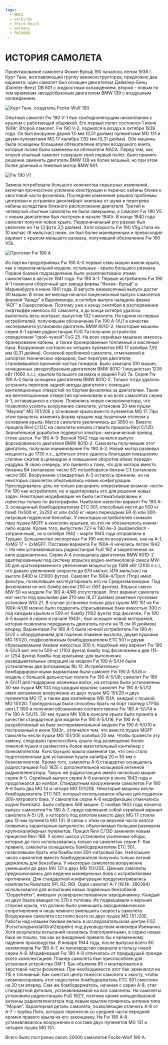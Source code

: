 ```yaml
---
tags:
  - WWII
  - warbirds
  - Third Reich
  - Germany
  - FW190A8
---
```


# ИСТОРИЯ САМОЛЕТА
Проектирование самолета Фокке-Вульф 190 началось летом 1938 г. Курт Танк, возглавляющий
группу авиаконструкторов, предложил два варианта: один самолет был оснащен двигателем
Даймлер-Бенц (Daimler-Benz) DB 601 с жидкостным охлаждением, второй – новым по тем
временам звездообразным двигателем BMW 139 с воздушным охлаждением.

![Курт Танк, создатель Focke-Wulf 190](fw190a8/img/-009-007.jpg)

Опытный самолет Fw 190 V-1 был свободнонесущим низкопланом с крылом с работающей
обшивкой. Его первый полет состоялся 1 июля 1939г. Второй самолет, Fw 190 V-2, поднялся
в воздух в октябре 1939 года. Он был вооружен двумя 13-мм (0,51 дюйма) пулеметами MG 131
и двумя пулеметами MG 17 калибра 7,92 мм (0,31 дюйма).
Обе машины были оснащены большими обтекателями втулки воздушного винта, которые позже
были заменены на обтекатели NACA.
Перед тем, как второй опытный самолет совершил свой первый полет, было принято решение
заменить двигатель BMW 139 на более мощный, но при этом более длинный и тяжелый мотор
BMW 801.

![Fw 190 V1](fw190a8/img/-010-012.jpg)

Замена потребовала большого количества серьезных изменений, включая прочностное
усиление конструкции и перенос кабины ближе к хвостовой части фюзеляжа. Последнее
изменение решало проблемы центровки и устраняло дискомфорт экипажа от шума и перегрева
кабины вследствие близкого расположения двигателя. Третий и четвертый опытные самолеты
не были завершены, а самолет Fw 190 V5 с новым двигателем был построен в начале 1940г.
В конце 1940 года самолет получил новое крыло. Первоначальный его размах был увеличен
на 1 м (3 фута 3,5 дюйма). Хотя скорость Fw 190 V5g стала на 10 км/час (6 миль/час) ниже,
он был более маневренным и превосходил вариант с крылом меньшего размаха, получивший
обозначение Fw 190 V5k.




![Прототип Fw 190 A](fw190a8/img/-010-013.jpg)

Из партии предсерийных Fw 190 A-0 первые семь машин имели крыло, как у первоначальной
модели, остальные - крыло большего размаха. Первое боевое подразделение было
укомплектовано этими самолетами в августе 1941 года.
Fw 190 A-1: Первые истребители Fw 190 A-1 покинули сборочный цех завода фирмы “Фокке-
Вульф” в Мариенбурге в июне 1941 года. В августе ежемесячный выпуск достиг 30 машин.
В этом же месяце начался лицензионный выпуск самолетов фирмой “Арадо” в Варнемюнде,
в октябре выпуск наладила фирма “АОГ” в Ошерслебене. Поэтому уже к концу сентября
в распоряжении люфтваффе имелось 82 самолета, а до конца октября удалось выполнить весь
контракт, выпустив 102 самолета. На одном из первых истребителей, получившим
обозначение Fw 190 A-1/U1 в качестве эксперимента установили двигатель BMW 801D-2.
Некоторые машины серии А-1 кроме радиостанции FUG 7а получили устройство определения
“свой-чужой” FuG 25. На всех серийных машинах имелось бронирование кабины, а также
бронированные топливный и масляный баки. Вооружение состояло из четырех пулеметов
MG 17 калибра 7,92 мм (0,31 дюйма).
Основной проблемой самолета, отмечаемой в рапортах технических офицеров, был перегрев
двигателя, становившийся причиной частых пожаров.
Было заказано 100 машин, оснащенных звездообразным двигателем BMW 801C-1 мощностью
1238 кВт (1660 л.с.), крылом большого размаха и рацией FuG 7a.
Серия Fw 190 A-2 была оснащена двигателем BMW 801С-2. Только тогда удалось устранить
перегрев задней звезды двигателя с помощью вентиляционных отверстий по бортам фюзеляжа
за двигателем. Такие же вентиляционные отверстия организовали и на всех самолетах серии
А-1, остававшихся в строю. Появились новые синхронизаторы, что позволило усилить
вооружение самолета, установив 20-мм пушки “Маузер” MG 151/20E у основания крыла вместо
пулеметов MG 17. При этом пришлось изменить форму крышек над пушечным отсеком
у основания крыла. Масса самолета увеличилась до 3850 кг. Вместо прицела Revi C/12C
на самолеты начали ставить прицелы Revi C/12D. Значительной доработке подвергся электро-
механический привод стоек шасси.
Fw 190 A-3: Весной 1942 года начался выпуск форсированного двигателя BMW 801D-2.
Самолеты получившие этот двигатель, получили наименование Fw 190 A-3. Новый мотор
развивал мощность до 1730 л.с., добиться этого удалось благодаря повышению степени сжатия
в цилиндрах и повышения оборотов обеих передач наддува. В свою очередь, это привело
к тому, что для мотора вместо бензина В4 (октановое число 87) потребовался бензин С3
(октановое число 96).
Вооружение стандартных А-3 осталось прежним, но на некоторых самолетах обкатывались
новые конфигурации. Преследовалась цель не только расширить оперативные возмож-
ности Fw 190 как истребителя, но и адаптировать его для решения новых задач. Некоторые
модификации не были систематизированы и известны только по фотографиям. Наиболее
известен вариант Fw 190 A-3, оснащенный бомбодержателем ETC 501, способный нести до 500
кг бомб (1x500 кг, 2x250 кг или 4x50 кг через переходник ER 4) или 300-литровый подвесной
бензобак. У некоторых истребителей снимали пару пушек MGFF в консолях крыльев, но это
не обозначалось каким-либо кодом. Кроме того, выпустили 72 Fw 190 Aa-3 (auslaendisch -
заграничный), их в октябре 1942 - марте 1943 года отправляли в Турцию. Большинство
экспортных Fw 190 несли вооружение, как на А-1, 4xMG 17 + 2xMGFF.
Поставки варианта Fw 190A-4 начались летом 1942 г. На нем устанавливалась радиостанция
FuG 16Z и закрепленная на киле радиоантенна. Серия А-4 оснащалась двигателем BMW 801D-2
адаптированным под систему впрыска водно-метаноловой смеси MW-50 для кратковременного
увеличения мощности до 1566 кВт (2100 л.с.), что давало увеличение скорости до 670 км/час
(416 миль/час) на высоте 6400 м (21000 футов). Самолет Fw 190A-4/Троп (Trop) имел фильтры,
позволявшие эксплуатировать его на Средиземноморье. Под фюзеляжем он нес бомбу весом
250 кг (551 фунтов). Впрыск смеси MW-50 на модели Fw 190 A-4/R6 отсутствовал. Этот вариант
самолета мог нести под крыльями две 210-мм (8,27 дюйма) ракетные пусковые установки
WGr.21. В случае установки только двух пушек MG 151 на Fw 190A-4/U8 можно было подвесить
сбрасываемые баки емкостью 300 л под каждым крылом и 500-кг бомбу (1102 фунта) под
фюзеляж.
Fw 190 A-5 вышел в серию в начале 1943г.; был оснащен новой моторамой, которая позволила
передвинуть двигатель почти на 15 см (6 дюймов) вперед. Вариантами Fw 190 A-5 были ночной
истребитель Fw 190 A-5/U2 с оборудованием для гашения пламени выхлопа, двумя пушками
MG 151/20, подфюзеляжным бомбодержателем ЕТС 501 и двумя сбрасываемыми баками
емкостью 300 л; подобный ему вариант Fw 190 A-5/U3 мог нести 500-кг (1102 фунта) бомбу под
фюзеляжем и две 115-кг (254 фунта) бомбы под крыльями; для выполнения разведывательных
операций на модели Fw 190 A-5/U4 были установлены две фотокамеры Rb 12. Истребительно-
бомбардировочными вариантами были самолет Fw 190 A-5/U6 и модель с большой дальностью
полета Fw 190 A-5/U8; самолет Fw 190 A-5/U11 для поддержки наземных войск, на котором
были установлены 30-мм пушки MK 103 под каждым крылом; самолет Fw 190 A-5/U12 имел
несъемное вооружение из двух пушек MG 151/20 и двух пулеметов MG 17, а также два
контейнера WB 151A, каждый с пушкой MG 151/20. Торпедоносцы были способны брать на борт
торпеду LTF5b или LT 950 и получили обозначение соответственно Fw 190 A-5/U14 и Fw 190
A-5/U15. 30-мм пушка MK 108 в консоли крыла была принята в качестве стандартной для
модели Fw 190 A-5/U16.
Fw 190 A-6, разработанный на базе экспериментальной модели Fw 190 A-5/U10 и построенный
в июне 1943г., отличался тем, что вместо пушек MGFF самолеты несли пушки MG 151/20E
калибра 20 мм. Чтобы провести эту замену, следовало приспособить крыло под размещение
более тяжелой пушки и разместить более вместительный контейнер с боекомплектом.
Конструкцию крыла изменили так, что оно стало подготовленным для установки пушек калибра
20 и 30 мм с боекомплектом. Кроме того, самолеты А-6 стандартно оснащались
радиостанцией FuG 16ZE с дополнительной кольцевой антенной радиопеленгатора. Такую же
радиостанцию имело несколько машин серии А-5. Серийный выпуск серии А-6 начался в июле
1943 года и продолжался до ноября. Стандартным вооружением самолетов Fw 190 A-6 было
два MG 14 и четыре MG 151/20E. Некоторые машины несли бомбодержатель ETC 501, который
использовался обычно для подвески 300-литрового бака. У самолетов серии А-6 модификации
отмечались кодом Ruestsatz. Было собрано 569 машин.
С ноября 1943 года начался выпуск самолетов Fw 190 A-7, представлявший собой серийный
вариант самолета А-5/ U9, у которого под капотом вместо двух MG 17 стояли два 13-мм
пулемета MG 131. В связи с этим на верхней части капота появились характерные выпуклости,
объясняемые большим размером крупнокалиберных пулеметов. Прицел Revi C/13D заменили
новым прицелом Revi 16B. У колес шасси установили усиленные ободы, которые до того
использовались только на самолетах серии F.
Как правило, самолеты оснащались бомбодержателем ETC 501, позволявшим брать или бомбы
или 300-литровый бак. Небольшое число самолетов вместо бомбодержателя получило только
легкий держатель для бензобака. У некоторых самолетов вооружение уменьшили до
двух MG 131 и двух MG 151/20E. Данные самолеты предназначались для ведения маневренных
боев с истребителями противника. Для стандартной конфигурации предусматривались
комплекты Ruestsatz (R1, R2, R6).
Один самолет А-7 (W.Nr. 380394) использовался для испытаний новых подвесных бензобаков
“Doppelreiter”, имевших усовершенствованную аэродинамику. Каждый из двух баков вмещал по
270 л топлива. Их подвешивали к верхней стороне крыла, что должно было уменьшить
аэродинамическое сопротивление и лишь немного уменьшить скорость самолета. Вооружение
самолета состояло всего из двух пушек МG 151 /20Е. Работы над новыми баками велись
в исследовательском центре FGZ (ForschungsanstaltGrafZeppelin) под руководством инженера
Иземанна. Хотя результаты испытаний оказались благоприятными, в серию новые баки
не пошли, так как их внедрение привело бы к временному падению производства.
В январе 1944 года, после выпуска всего 80 экземпляров Fw 190 A-7, их производство свернули
в пользу новой серии А-8.
Модификация Fw 190 A-8 отличалась от предыдущей прежде всего комплектацией. Планер
самолета был приспособлен для установки устройства GM-1. Бак объемом 85 л монтировался
в хвостовой части фюзеляжа. При необходимости этот бак заменялся на 115 л топливный. Бак
сместил центр тяжести самолета к хвосту, чтобы скомпенсировать этот недостаток
бомбодержатель ETC 501 сместили на 20 см вперед. Сам же бомбодержатель, начиная с серии
А-8, стал стандартной деталью, устанавливаемой на все самолеты. На самолеты установили
радиостанцию FuG 16ZY, поэтому кроме кольцеобразной антенны радиопеленгатора под левым
крылом появилась антенна типа “Моран”. Характерная деталь самолета, позволяющая
отличить А-8 от А-7 – трубка Пито, которую перенесли со средней части передней кромки
правого крыла на его законцовку. На Fw 190 A-8 устанавливалось вооружение в составе двух
пулеметов MG 131 и четырех пушек MG 151.

Всего было построено около 20000 самолетов Focke-Wulf 190 A.
